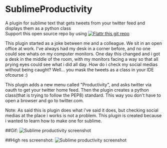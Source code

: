 # SublimeProductivity
A plugin for sublime text that gets tweets from your twitter feed and displays them as a python class    
Support this open source repo by using
[![Flattr this git repo](http://api.flattr.com/button/flattr-badge-large.png)](https://flattr.com/submit/auto?user_id=ChristianEngvall&url=https://github.com/crilleengvall/SublimeProductivity&title=SublimeProductivity&language=&tags=github&category=software) 

This plugin started as a joke between me and a colleague. We sit in an open office at work.
I've always had my desk in a corner before, and no one could see whats on my computer monitors.
One day this changed and i got a desk in the middle of the room, with my monitors facing a way so that all prying eyes could
see what i did all day. How do i check my social medias without being caught? Well... you mask the tweets as a class in your IDE 
ofcourse :)

This plugin adds a new menu called "Productivity", and asks twitter via oauth to get your twitter home feed. Then the plugin creates
a python class(that is trying to follow the PEP8) standard. This way you don't have to open a browser and go to twitter.com.

Note: As said this is plugin does what i've said it does, but checking social medias at the place i works is not a problem. This plugin is created because i wanted to learn how to make one for sublime.

##Gif:
![Sublime productivity screenshot](http://www.christianengvall.se/wp-content/uploads/2016/05/Sublime-productivity-gif.gif)



##High res screenshot:
![Sublime productivity screenshot](http://www.christianengvall.se/wp-content/uploads/2016/05/SublimeProductivity.png)

